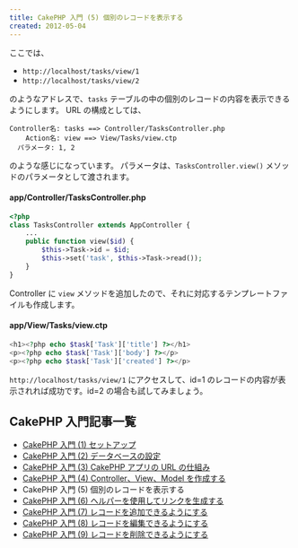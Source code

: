 ```yaml
---
title: CakePHP 入門 (5) 個別のレコードを表示する
created: 2012-05-04
---
```


ここでは、

- `http://localhost/tasks/view/1`
- `http://localhost/tasks/view/2`

のようなアドレスで、`tasks` テーブルの中の個別のレコードの内容を表示できるようにします。
URL の構成としては、

~~~
Controller名: tasks ==> Controller/TasksController.php
    Action名: view ==> View/Tasks/view.ctp
  パラメータ: 1, 2
~~~

のような感じになっています。
パラメータは、`TasksController.view()` メソッドのパラメータとして渡されます。

#### app/Controller/TasksController.php

~~~ php
<?php
class TasksController extends AppController {
    ...
    public function view($id) {
        $this->Task->id = $id;
        $this->set('task', $this->Task->read());
    }
}
~~~

Controller に `view` メソッドを追加したので、それに対応するテンプレートファイルも作成します。

#### app/View/Tasks/view.ctp

~~~ php
<h1><?php echo $task['Task']['title'] ?></h1>
<p><?php echo $task['Task']['body'] ?></p>
<p><?php echo $task['Task']['created'] ?></p>
~~~

`http://localhost/tasks/view/1` にアクセスして、id=1 のレコードの内容が表示されれば成功です。id=2 の場合も試してみましょう。


CakePHP 入門記事一覧
----

- [CakePHP 入門 (1) セットアップ](./abc-1.html)
- [CakePHP 入門 (2) データベースの設定](./abc-2.html)
- [CakePHP 入門 (3) CakePHP アプリの URL の仕組み](./abc-3.html)
- [CakePHP 入門 (4) Controller、View、Model を作成する](./abc-4.html)
- CakePHP 入門 (5) 個別のレコードを表示する
- [CakePHP 入門 (6) ヘルパーを使用してリンクを生成する](./abc-6.html)
- [CakePHP 入門 (7) レコードを追加できるようにする](./abc-7.html)
- [CakePHP 入門 (8) レコードを編集できるようにする](./abc-8.html)
- [CakePHP 入門 (9) レコードを削除できるようにする](./abc-9.html)

